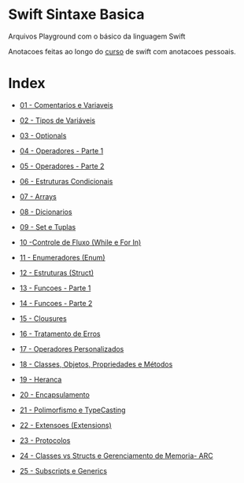# Swift Sintaxe Basica
 Arquivos Playground com o básico da linguagem Swift
 
 Anotacoes feitas ao longo do [curso](https://www.udemy.com/course/curso-completo-de-desenvolvimento-ios11swift4/) de swift com anotacoes pessoais.
 
 # Index
- [01 - Comentarios e Variaveis](https://github.com/matheusamendola/Swift-Sintaxe-Basica/blob/master/Arquivos/01%20-%20Comentarios%20e%20Variaveis.playground/Contents.swift)

- [02 - Tipos de Variáveis](https://github.com/matheusamendola/Swift-Sintaxe-Basica/blob/master/Arquivos/02%20-%20Tipos.playground/Contents.swift)

- [03 - Optionals](https://github.com/matheusamendola/Swift-Sintaxe-Basica/blob/master/Arquivos/03%20-%20Optionals.playground/Contents.swift)

- [04 - Operadores - Parte 1](https://github.com/matheusamendola/Swift-Sintaxe-Basica/blob/master/Arquivos/04%20-%20Operadores1.playground/Contents.swift)

- [05 - Operadores - Parte 2](https://github.com/matheusamendola/Swift-Sintaxe-Basica/blob/master/Arquivos/05%20-%20Operadores2.playground/Contents.swift)

- [06 - Estruturas Condicionais](https://github.com/matheusamendola/Swift-Sintaxe-Basica/blob/master/Arquivos/06%20-%20Estruturas%20Condicionais.playground/Contents.swift)

- [07 - Arrays](https://github.com/matheusamendola/Swift-Sintaxe-Basica/blob/master/Arquivos/07%20-%20Array.playground/Contents.swift)

- [08 - Dicionarios](https://github.com/matheusamendola/Swift-Sintaxe-Basica/blob/master/Arquivos/08%20-%20Dicionarios.playground/Contents.swift)

- [09 - Set e Tuplas](https://github.com/matheusamendola/Swift-Sintaxe-Basica/blob/master/Arquivos/09%20-%20Set%20e%20Tuplas.playground/Contents.swift)

- [10 -Controle de Fluxo (While e For In)](https://github.com/matheusamendola/Swift-Sintaxe-Basica/blob/master/Arquivos/10%20-Controle%20de%20Fluxo%20(While%20e%20For%20In).playground/Contents.swift)

- [11 - Enumeradores (Enum)](https://github.com/matheusamendola/Swift-Sintaxe-Basica/blob/master/Arquivos/11%20-%20Enumeradores%20(Enum).playground/Contents.swift)

- [12 - Estruturas (Struct)](https://github.com/matheusamendola/Swift-Sintaxe-Basica/blob/master/Arquivos/12%20-%20Estruturas%20(Struct).playground/Contents.swift)

- [13 - Funcoes - Parte 1](https://github.com/matheusamendola/Swift-Sintaxe-Basica/blob/master/Arquivos/13%20-%20Funcoes(1).playground/Contents.swift)

- [14 - Funcoes - Parte 2](https://github.com/matheusamendola/Swift-Sintaxe-Basica/blob/master/Arquivos/14%20-%20Funcoes(2).playground/Contents.swift)

- [15 - Clousures](https://github.com/matheusamendola/Swift-Sintaxe-Basica/blob/master/Arquivos/15%20-%20Clousures.playground/Contents.swift)

- [16 - Tratamento de Erros](https://github.com/matheusamendola/Swift-Sintaxe-Basica/blob/master/Arquivos/16%20-%20Tratamento%20de%20Erros.playground/Contents.swift)

- [17 - Operadores Personalizados](https://github.com/matheusamendola/Swift-Sintaxe-Basica/blob/master/Arquivos/17%20-%20Operadores%20Personalizados.playground/Contents.swift)

- [18 - Classes, Objetos, Propriedades e Métodos](https://github.com/matheusamendola/Swift-Sintaxe-Basica/blob/master/Arquivos/18%20-%20Classes%2C%20Objetos%2C%20Propriedades%20e%20Métodos.playground/Contents.swift)

- [19 - Heranca](https://github.com/matheusamendola/Swift-Sintaxe-Basica/blob/master/Arquivos/19%20-%20Heranca.playground/Contents.swift)

- [20 - Encapsulamento](https://github.com/matheusamendola/Swift-Sintaxe-Basica/blob/master/Arquivos/20%20-%20Encapsulamento.playground/Contents.swift)

- [21 - Polimorfismo e TypeCasting](https://github.com/matheusamendola/Swift-Sintaxe-Basica/blob/master/Arquivos/21%20-%20Polimorfismo%20e%20TypeCasting.playground/Contents.swift)

- [22 - Extensoes (Extensions)](https://github.com/matheusamendola/Swift-Sintaxe-Basica/blob/master/Arquivos/22%20-%20Extensoes%20(Extensions).playground/Contents.swift)

- [23 - Protocolos](https://github.com/matheusamendola/Swift-Sintaxe-Basica/blob/master/Arquivos/23%20-%20Protocolos.playground/Contents.swift)

- [24 - Classes vs Structs e Gerenciamento de Memoria- ARC](https://github.com/matheusamendola/Swift-Sintaxe-Basica/blob/master/Arquivos/24%20-%20Classes%20vs%20Structs%20e%20Gerenciamento%20de%20Memoria-%20ARC.playground/Contents.swift)

- [25 - Subscripts e Generics](https://github.com/matheusamendola/Swift-Sintaxe-Basica/blob/master/Arquivos/25%20-%20Subscripts%20e%20Generics.playground/Contents.swift)
